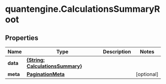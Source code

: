 # quantengine.CalculationsSummaryRoot

## Properties

Name | Type | Description | Notes
------------ | ------------- | ------------- | -------------
**data** | [**{String: CalculationsSummary}**](CalculationsSummary.md) |  | 
**meta** | [**PaginationMeta**](PaginationMeta.md) |  | [optional] 


